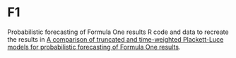 # F1
Probabilistic forecasting of Formula One results
R code and data to recreate the results in <a href="https://dx.doi.org/10.1214/17-BA1048">A comparison of truncated and time-weighted Plackett-Luce models for probabilistic forecasting of Formula One results</a>.
